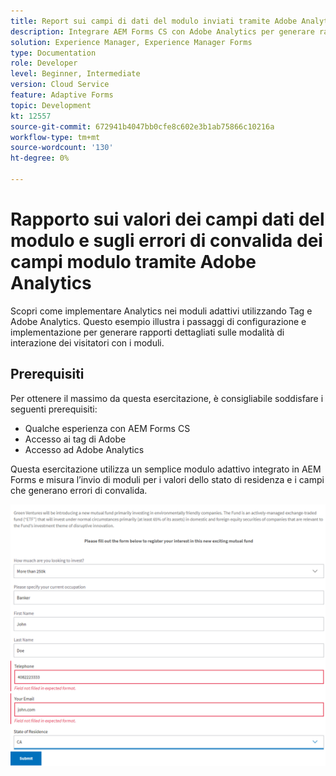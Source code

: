 ```yaml
---
title: Report sui campi di dati del modulo inviati tramite Adobe Analytics
description: Integrare AEM Forms CS con Adobe Analytics per generare rapporti sui campi dei dati del modulo
solution: Experience Manager, Experience Manager Forms
type: Documentation
role: Developer
level: Beginner, Intermediate
version: Cloud Service
feature: Adaptive Forms
topic: Development
kt: 12557
source-git-commit: 672941b4047bb0cfe8c602e3b1ab75866c10216a
workflow-type: tm+mt
source-wordcount: '130'
ht-degree: 0%

---
```


# Rapporto sui valori dei campi dati del modulo e sugli errori di convalida dei campi modulo tramite Adobe Analytics

Scopri come implementare Analytics nei moduli adattivi utilizzando Tag e Adobe Analytics. Questo esempio illustra i passaggi di configurazione e implementazione per generare rapporti dettagliati sulle modalità di interazione dei visitatori con i moduli.

## Prerequisiti

Per ottenere il massimo da questa esercitazione, è consigliabile soddisfare i seguenti prerequisiti:

* Qualche esperienza con AEM Forms CS
* Accesso ai tag di Adobe
* Accesso ad Adobe Analytics



Questa esercitazione utilizza un semplice modulo adattivo integrato in AEM Forms e misura l’invio di moduli per i valori dello stato di residenza e i campi che generano errori di convalida.

![adattivo](assets/use-case.png)


